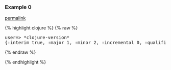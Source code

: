 ### Example 0
[permalink](#example-0)

{% highlight clojure %}
{% raw %}
<pre>
user=> *clojure-version*
{:interim true, :major 1, :minor 2, :incremental 0, :qualifier "master"}
</pre>{% endraw %}
{% endhighlight %}


